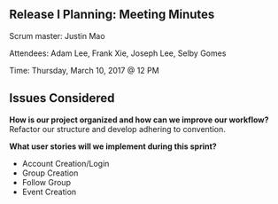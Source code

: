 ## Release I Planning: Meeting Minutes

Scrum master:  Justin Mao

Attendees: Adam Lee, Frank Xie, Joseph Lee, Selby Gomes

Time: Thursday, March 10, 2017 @ 12 PM

## Issues Considered

**How is our project organized and how can we improve our workflow?**  
Refactor our structure and develop adhering to convention.

**What user stories will we implement during this sprint?**
* Account Creation/Login
* Group Creation
* Follow Group
* Event Creation
